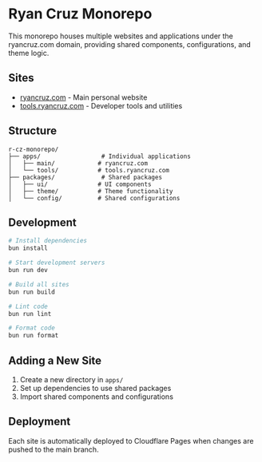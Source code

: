 # Ryan Cruz Monorepo

This monorepo houses multiple websites and applications under the ryancruz.com domain, providing shared components, configurations, and theme logic.

## Sites

- [ryancruz.com](https://ryancruz.com) - Main personal website
- [tools.ryancruz.com](https://tools.ryancruz.com) - Developer tools and utilities

## Structure

```
r-cz-monorepo/
├── apps/                 # Individual applications
│   ├── main/            # ryancruz.com
│   └── tools/           # tools.ryancruz.com
├── packages/             # Shared packages
│   ├── ui/              # UI components
│   ├── theme/           # Theme functionality
│   └── config/          # Shared configurations
```

## Development

```bash
# Install dependencies
bun install

# Start development servers
bun run dev

# Build all sites
bun run build

# Lint code
bun run lint

# Format code
bun run format
```

## Adding a New Site

1. Create a new directory in `apps/`
2. Set up dependencies to use shared packages
3. Import shared components and configurations

## Deployment

Each site is automatically deployed to Cloudflare Pages when changes are pushed to the main branch.
